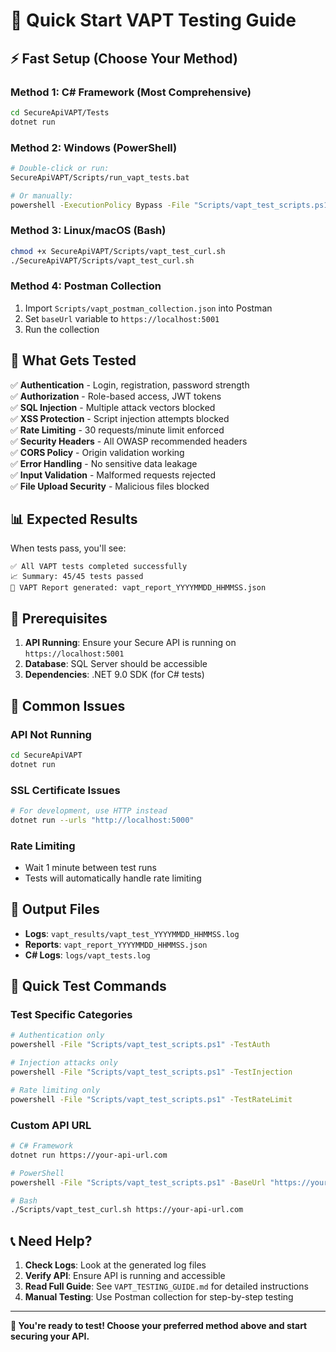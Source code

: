 # 🚀 Quick Start VAPT Testing Guide

## ⚡ Fast Setup (Choose Your Method)

### Method 1: C# Framework (Most Comprehensive)
```bash
cd SecureApiVAPT/Tests
dotnet run
```

### Method 2: Windows (PowerShell)
```bash
# Double-click or run:
SecureApiVAPT/Scripts/run_vapt_tests.bat

# Or manually:
powershell -ExecutionPolicy Bypass -File "Scripts/vapt_test_scripts.ps1" -RunAll
```

### Method 3: Linux/macOS (Bash)
```bash
chmod +x SecureApiVAPT/Scripts/vapt_test_curl.sh
./SecureApiVAPT/Scripts/vapt_test_curl.sh
```

### Method 4: Postman Collection
1. Import `Scripts/vapt_postman_collection.json` into Postman
2. Set `baseUrl` variable to `https://localhost:5001`
3. Run the collection

## 🎯 What Gets Tested

✅ **Authentication** - Login, registration, password strength  
✅ **Authorization** - Role-based access, JWT tokens  
✅ **SQL Injection** - Multiple attack vectors blocked  
✅ **XSS Protection** - Script injection attempts blocked  
✅ **Rate Limiting** - 30 requests/minute limit enforced  
✅ **Security Headers** - All OWASP recommended headers  
✅ **CORS Policy** - Origin validation working  
✅ **Error Handling** - No sensitive data leakage  
✅ **Input Validation** - Malformed requests rejected  
✅ **File Upload Security** - Malicious files blocked  

## 📊 Expected Results

When tests pass, you'll see:
```
✅ All VAPT tests completed successfully
📈 Summary: 45/45 tests passed
📄 VAPT Report generated: vapt_report_YYYYMMDD_HHMMSS.json
```

## 🔧 Prerequisites

1. **API Running**: Ensure your Secure API is running on `https://localhost:5001`
2. **Database**: SQL Server should be accessible
3. **Dependencies**: .NET 9.0 SDK (for C# tests)

## 🚨 Common Issues

### API Not Running
```bash
cd SecureApiVAPT
dotnet run
```

### SSL Certificate Issues
```bash
# For development, use HTTP instead
dotnet run --urls "http://localhost:5000"
```

### Rate Limiting
- Wait 1 minute between test runs
- Tests will automatically handle rate limiting

## 📁 Output Files

- **Logs**: `vapt_results/vapt_test_YYYYMMDD_HHMMSS.log`
- **Reports**: `vapt_report_YYYYMMDD_HHMMSS.json`
- **C# Logs**: `logs/vapt_tests.log`

## 🎯 Quick Test Commands

### Test Specific Categories
```bash
# Authentication only
powershell -File "Scripts/vapt_test_scripts.ps1" -TestAuth

# Injection attacks only
powershell -File "Scripts/vapt_test_scripts.ps1" -TestInjection

# Rate limiting only
powershell -File "Scripts/vapt_test_scripts.ps1" -TestRateLimit
```

### Custom API URL
```bash
# C# Framework
dotnet run https://your-api-url.com

# PowerShell
powershell -File "Scripts/vapt_test_scripts.ps1" -BaseUrl "https://your-api-url.com"

# Bash
./Scripts/vapt_test_curl.sh https://your-api-url.com
```

## 📞 Need Help?

1. **Check Logs**: Look at the generated log files
2. **Verify API**: Ensure API is running and accessible
3. **Read Full Guide**: See `VAPT_TESTING_GUIDE.md` for detailed instructions
4. **Manual Testing**: Use Postman collection for step-by-step testing

---

**🎉 You're ready to test! Choose your preferred method above and start securing your API.** 